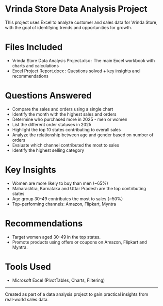 # Vrinda Store Data Analysis Project

This project uses Excel to analyze customer and sales data for Vrinda Store, with the goal of identifying trends and opportunities for growth.

# Files Included

- Vrinda Store Data Analysis Project.xlsx : The main Excel workbook with charts and calculations
- Excel Project Report.docx : Questions solved + key insights and recommendations

# Questions Answered

- Compare the sales and orders using a single chart
- Identify the month with the highest sales and orders
- Determine who purchased more in 2025 - men or women
- List the different order statuses in 2025
- Highlight the top 10 states contributing to overall sales
- Analyze the relationship between age and gender based on number of orders
- Evaluate which channel contributed the most to sales
- Identify the highest selling category

# Key Insights

- Women are more likely to buy than men (~65%)
- Maharashtra, Karnataka and Uttar Pradesh are the top contributing states
- Age group 30-49 contributes the most to sales (~50%)
- Top-performing channels: Amazon, Flipkart, Myntra
  
# Recommendations

- Target women aged 30-49 in the top states.
- Promote products using offers or coupons on Amazon, Flipkart and Myntra.

# Tools Used

- Microsoft Excel (PivotTables, Charts, Filtering)
----
Created as part of a data analysis project to gain practical insights from real-world sales data.
